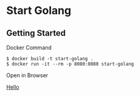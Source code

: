 # Start Golang

## Getting Started

Docker Command

```
$ docker build -t start-golang .
$ docker run -it --rm -p 8080:8080 start-golang
```

Open in Browser

[Hello](http://localhost:8080/hello)

